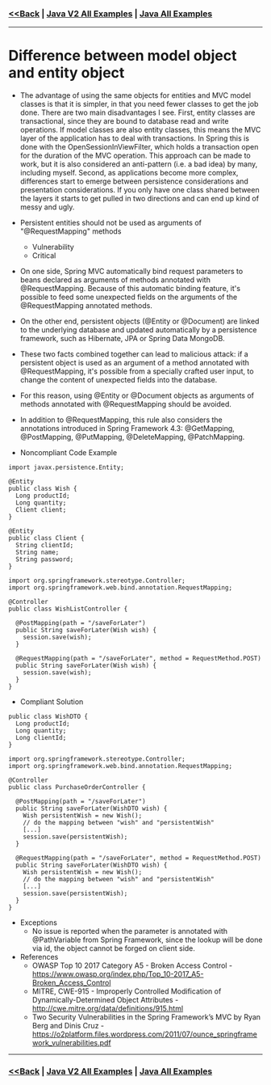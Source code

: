 ### [<<Back](../README.md) | [Java V2 All Examples](https://github.com/avinashbabudonthu/java/blob/master/java-v2/README.md) | [Java All Examples](https://github.com/avinashbabudonthu/java/blob/master/README.md)
------
# Difference between model object and entity object
* The advantage of using the same objects for entities and MVC model classes is that it is simpler, in that you need fewer classes to get the job done.
There are two main disadvantages I see. First, entity classes are transactional, since they are bound to database read and write operations. If model classes are also entity classes, this means the MVC layer of the application has to deal with transactions. In Spring this is done with the OpenSessionInViewFilter, which holds a transaction open for the duration of the MVC operation. This approach can be made to work, but it is also considered an anti-pattern (i.e. a bad idea) by many, including myself.
Second, as applications become more complex, differences start to emerge between persistence considerations and presentation considerations. If you only have one class shared between the layers it starts to get pulled in two directions and can end up kind of messy and ugly.
* Persistent entities should not be used as arguments of "@RequestMapping" methods
	* Vulnerability
	* Critical
* On one side, Spring MVC automatically bind request parameters to beans declared as arguments of methods annotated with @RequestMapping. Because of this automatic binding feature, it's possible to feed some unexpected fields on the arguments of the @RequestMapping annotated methods.
* On the other end, persistent objects (@Entity or @Document) are linked to the underlying database and updated automatically by a persistence framework, such as Hibernate, JPA or Spring Data MongoDB.
* These two facts combined together can lead to malicious attack: if a persistent object is used as an argument of a method annotated with @RequestMapping, it's possible from a specially crafted user input, to change the content of unexpected fields into the database.
* For this reason, using @Entity or @Document objects as arguments of methods annotated with @RequestMapping should be avoided.
* In addition to @RequestMapping, this rule also considers the annotations introduced in Spring Framework 4.3: @GetMapping, @PostMapping, @PutMapping, @DeleteMapping, @PatchMapping.

* Noncompliant Code Example
```
import javax.persistence.Entity;

@Entity
public class Wish {
  Long productId;
  Long quantity;
  Client client;
}

@Entity
public class Client {
  String clientId;
  String name;
  String password;
}

import org.springframework.stereotype.Controller;
import org.springframework.web.bind.annotation.RequestMapping;

@Controller
public class WishListController {

  @PostMapping(path = "/saveForLater")
  public String saveForLater(Wish wish) {
    session.save(wish);
  }

  @RequestMapping(path = "/saveForLater", method = RequestMethod.POST)
  public String saveForLater(Wish wish) {
    session.save(wish);
  }
}
```
* Compliant Solution
```
public class WishDTO {
  Long productId;
  Long quantity;
  Long clientId;
}

import org.springframework.stereotype.Controller;
import org.springframework.web.bind.annotation.RequestMapping;

@Controller
public class PurchaseOrderController {

  @PostMapping(path = "/saveForLater")
  public String saveForLater(WishDTO wish) {
    Wish persistentWish = new Wish();
    // do the mapping between "wish" and "persistentWish"
    [...]
    session.save(persistentWish);
  }

  @RequestMapping(path = "/saveForLater", method = RequestMethod.POST)
  public String saveForLater(WishDTO wish) {
    Wish persistentWish = new Wish();
    // do the mapping between "wish" and "persistentWish"
    [...]
    session.save(persistentWish);
  }
}
```
* Exceptions
	* No issue is reported when the parameter is annotated with @PathVariable from Spring Framework, since the lookup will be done via id, the object cannot be forged on client side.
* References
	* OWASP Top 10 2017 Category A5 - Broken Access Control - https://www.owasp.org/index.php/Top_10-2017_A5-Broken_Access_Control
	* MITRE, CWE-915 - Improperly Controlled Modification of Dynamically-Determined Object Attributes - http://cwe.mitre.org/data/definitions/915.html
	* Two Security Vulnerabilities in the Spring Framework’s MVC by Ryan Berg and Dinis Cruz - https://o2platform.files.wordpress.com/2011/07/ounce_springframework_vulnerabilities.pdf
------
### [<<Back](../README.md) | [Java V2 All Examples](https://github.com/avinashbabudonthu/java/blob/master/java-v2/README.md) | [Java All Examples](https://github.com/avinashbabudonthu/java/blob/master/README.md)